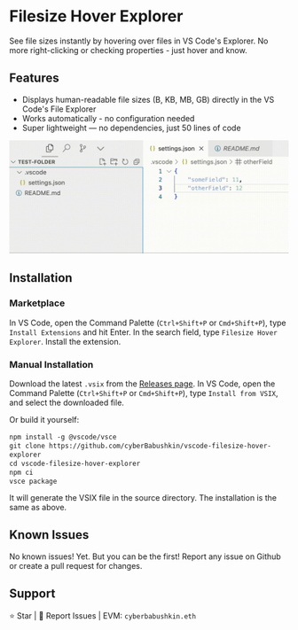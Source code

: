 # Filesize Hover Explorer

See file sizes instantly by hovering over files in VS Code's Explorer. No more right-clicking or checking properties - just hover and know.

## Features

- Displays human-readable file sizes (B, KB, MB, GB) directly in the VS Code's File Explorer
- Works automatically - no configuration needed
- Super lightweight — no dependencies, just 50 lines of code

![Filesize Hover Explorer in Action](images/showcase.gif)

## Installation

### Marketplace

In VS Code, open the Command Palette (`Ctrl+Shift+P` or `Cmd+Shift+P`), type `Install Extensions` and hit Enter. In the search field, type `Filesize Hover Explorer`. Install the extension.

### Manual Installation

Download the latest `.vsix` from the [Releases page](https://github.com/cyberBabushkin/vscode-filesize-hover-explorer/releases). In VS Code, open the Command Palette (`Ctrl+Shift+P` or `Cmd+Shift+P`), type `Install from VSIX`, and select the downloaded file.

Or build it yourself:

```shell
npm install -g @vscode/vsce
git clone https://github.com/cyberBabushkin/vscode-filesize-hover-explorer
cd vscode-filesize-hover-explorer
npm ci
vsce package
```

It will generate the VSIX file in the source directory. The installation is the same as above.

## Known Issues

No known issues! Yet. But you can be the first! Report any issue on Github or create a pull request for changes.

## Support

⭐ Star | 🐛 Report Issues | EVM: `cyberbabushkin.eth`
